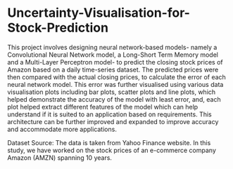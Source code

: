 # Uncertainty-Visualisation-for-Stock-Prediction

This project involves designing neural network-based models- namely a Convolutional Neural Network model, a Long-Short Term Memory model and a Multi-Layer Perceptron model- to predict the closing stock prices of Amazon based on a daily time-series dataset. The predicted prices were then compared with the actual closing prices, to calculate the error of each neural network model. This error was further visualised using various data visualisation plots including bar plots, scatter plots and line plots, which helped demonstrate the accuracy of the model with least error, and, each plot helped extract different features of the model which can help understand if it is suited to an application based on requirements. This architecture can be further improved and expanded to improve accuracy and accommodate more applications.

Dataset Source: The data is taken from Yahoo Finance website. In this study, we have worked on the stock prices of an e-commerce company Amazon (AMZN) spanning 10 years.
